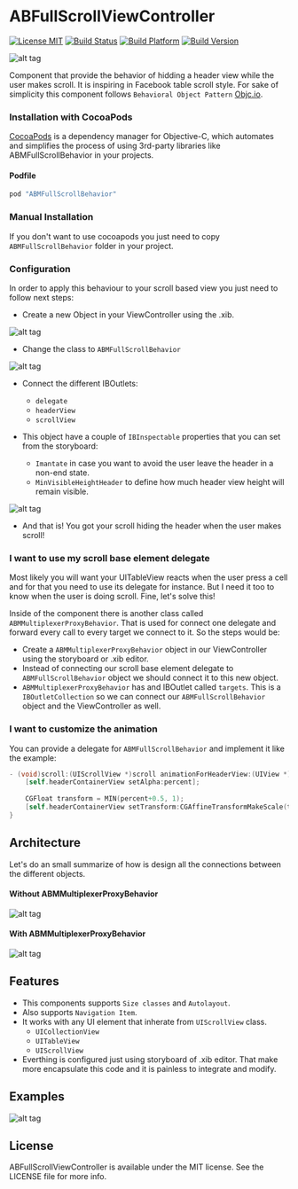 ABFullScrollViewController
==========================
[![License MIT](https://go-shields.herokuapp.com/license-MIT-blue.png)](https://github.com/andresbrun/ABFullScrollViewController/blob/master/LICENSE)
[![Build Status](https://travis-ci.org/andresbrun/ABFullScrollViewController.png?branch=master)](https://github.com/andresbrun/ABFullScrollViewController)
[![Build Platform](https://cocoapod-badges.herokuapp.com/p/ABFullScrollViewController/badge.png)](https://github.com/andresbrun/ABFullScrollViewController)
[![Build Version](https://cocoapod-badges.herokuapp.com/v/ABFullScrollViewController/badge.png)](https://github.com/andresbrun/ABFullScrollViewController)

![alt tag](https://raw.githubusercontent.com/andresbrun/ABFullScrollViewController/master/ABFullScrollViewControllerExample/Demo/ABMFullScroll_logo.png)

Component that provide the behavior of hidding a header view while the user makes scroll. It is inspiring in Facebook table scroll style. For sake of simplicity this component follows `Behavioral Object Pattern` [Objc.io](http://www.objc.io/issue-13/behaviors.html).

### Installation with CocoaPods

[CocoaPods](http://cocoapods.org) is a dependency manager for Objective-C, which automates and simplifies the process of using 3rd-party libraries like ABMFullScrollBehavior in your projects.

#### Podfile

```ruby
pod "ABMFullScrollBehavior"
```

### Manual Installation 
If you don't want to use cocoapods you just need to copy `ABMFullScrollBehavior` folder in your project.

### Configuration
In order to apply this behaviour to your scroll based view you just need to follow next steps:
- Create a new Object in your ViewController using the .xib.

![alt tag](https://raw.githubusercontent.com/andresbrun/ABFullScrollViewController/master/ABFullScrollViewControllerExample/Demo/instructions_1.png)

- Change the class to `ABMFullScrollBehavior`

![alt tag](https://raw.githubusercontent.com/andresbrun/ABFullScrollViewController/master/ABFullScrollViewControllerExample/Demo/instructions_3.png)

- Connect the different IBOutlets:
  - `delegate`
  - `headerView`
  - `scrollView`

- This object have a couple of `IBInspectable` properties that you can set from the storyboard:
  - `Imantate` in case you want to avoid the user leave the header in a non-end state.
  - `MinVisibleHeightHeader` to define how much header view height will remain visible.

![alt tag](https://raw.githubusercontent.com/andresbrun/ABFullScrollViewController/master/ABFullScrollViewControllerExample/Demo/instructions_2.png)

- And that is! You got your scroll hiding the header when the user makes scroll!

### I want to use my scroll base element delegate
Most likely you will want your UITableView reacts when the user press a cell and for that you need to use its delegate for instance. But I need it too to know when the user is doing scroll. Fine, let's solve this!

Inside of the component there is another class called `ABMMultiplexerProxyBehavior`. That is used for connect one delegate and forward every call to every target we connect to it. So the steps would be:

- Create a `ABMMultiplexerProxyBehavior` object in our ViewController using the storyboard or .xib editor.
- Instead of connecting our scroll base element delegate to `ABMFullScrollBehavior` object we should connect it to this new object.
- `ABMMultiplexerProxyBehavior` has and IBOutlet called `targets`. This is a `IBOutletCollection` so we can connect our `ABMFullScrollBehavior` object and the ViewController as well.

### I want to customize the animation
You can provide a delegate for `ABMFullScrollBehavior` and implement it like the example:

```objective-c
- (void)scroll:(UIScrollView *)scroll animationForHeaderView:(UIView *)view percent:(CGFloat)percent {
    [self.headerContainerView setAlpha:percent];
    
    CGFloat transform = MIN(percent+0.5, 1);
    [self.headerContainerView setTransform:CGAffineTransformMakeScale(transform, transform)];
}
```

## Architecture

Let's do an small summarize of how is design all the connections between the different objects.

#### Without ABMMultiplexerProxyBehavior

![alt tag](https://raw.githubusercontent.com/andresbrun/ABFullScrollViewController/master/ABFullScrollViewControllerExample/Demo/ABMFullScroll_scheme_simple.png)

#### With ABMMultiplexerProxyBehavior

![alt tag](https://raw.githubusercontent.com/andresbrun/ABFullScrollViewController/master/ABFullScrollViewControllerExample/Demo/ABMFullScroll_scheme_multiplexer.png)

## Features
- This components supports `Size classes` and `Autolayout`.
- Also supports `Navigation Item`.
- It works with any UI element that inherate from `UIScrollView` class.
  - `UICollectionView`
  - `UITableView`
  - `UIScrollView`
- Everthing is configured just using storyboard of .xib editor. That make more encapsulate this code and it is painless to integrate and modify.

## Examples

![alt tag](https://raw.githubusercontent.com/andresbrun/ABFullScrollViewController/master/ABFullScrollViewControllerExample/Demo/ABFullScrollVC_screen_1.png)

## License

ABFullScrollViewController is available under the MIT license. See the LICENSE file for more info.
